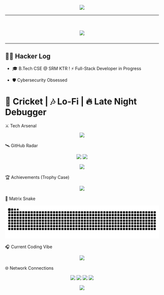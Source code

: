 <!-- 🚀 CYBERPUNK HEADER -->
<p align="center">
  <img src="https://capsule-render.vercel.app/api?type=waving&height=220&color=0:00F5FF,100:FF00FF&text=⚡%20VINEET%20SETH%20⚡&fontSize=60&fontAlign=50&fontAlignY=35&desc=Full-Stack+Learner+|+Cybersecurity+Explorer+|+Code+Breaker&descSize=20&descAlignY=55" />
</p>

---

<!-- 🔥 GLITCH EFFECT INTRO -->
<h1 align="center">
  <img src="https://readme-typing-svg.herokuapp.com?font=VT323&size=40&duration=2500&pause=500&color=00FF41&center=true&vCenter=true&width=900&lines=System+Online...;Booting+Vineet's+Profile...;Full-Stack+Dev+Loading...;Cybersecurity+Modules+Activated...;Welcome+to+The+Matrix+👾" />
</h1>

---

## 👨‍💻 Hacker Log  


+ 🎓 B.Tech CSE @ SRM KTR
! ⚡ Full-Stack Developer in Progress
- 🛡️ Cybersecurity Obsessed
# 🏏 Cricket | 🎶 Lo-Fi | 🔥 Late Night Debugger
⚔️ Tech Arsenal
<p align="center"> <img src="https://skillicons.dev/icons?i=cpp,java,python,html,css,javascript,git,github,vscode&theme=dark" /> </p>
🛰️ GitHub Radar
<p align="center"> <img src="https://github-readme-stats.vercel.app/api?username=Vineet2511SRM&show_icons=true&theme=neon&count_private=true" height="180"/> <img src="https://github-readme-streak-stats.herokuapp.com?user=Vineet2511SRM&theme=neon" height="180"/> </p> <p align="center"> <img src="https://github-readme-stats.vercel.app/api/top-langs/?username=Vineet2511SRM&layout=compact&theme=neon" height="180"/> </p>
🏆 Achievements (Trophy Case)
<p align="center"> <img src="https://github-profile-trophy.vercel.app/?username=Vineet2511SRM&theme=matrix&no-frame=true&row=2&column=4" /> </p>
🐍 Matrix Snake
<p align="center"> <img src="https://raw.githubusercontent.com/Vineet2511SRM/Vineet2511SRM/output/github-contribution-grid-snake-dark.svg" /> </p>
🎧 Current Coding Vibe
<p align="center"> <img src="https://spotify-github-profile.vercel.app/api/view?uid=31umaylznz5yoq5kcewyjol3d7uq&cover_image=true&theme=default&show_offline=false&background_color=121212&interchange=false&bar_color=53b14f&bar_color_cover=false" /> </p>
🌐 Network Connections
<p align="center"> <a href="mailto:emperorvineet7@gmail.com"><img src="https://img.shields.io/badge/EMAIL-FF3131?style=for-the-badge&logo=gmail&logoColor=white" /></a> <a href="https://github.com/Vineet2511SRM"><img src="https://img.shields.io/badge/GITHUB-1f1f1f?style=for-the-badge&logo=github&logoColor=white" /></a> <a href="https://linkedin.com/in/vineet-seth-92a09532b"><img src="https://img.shields.io/badge/LINKEDIN-0A66C2?style=for-the-badge&logo=linkedin&logoColor=white" /></a> <a href="https://instagram.com/vineet__seth"><img src="https://img.shields.io/badge/INSTAGRAM-ff2d75?style=for-the-badge&logo=instagram&logoColor=white" /></a> </p>
<!-- 🌌 CRAZY FOOTER --> <p align="center"> <img src="https://capsule-render.vercel.app/api?type=waving&color=0:00F5FF,100:FF00FF&height=140&section=footer&animation=fadeIn" /> </p>
